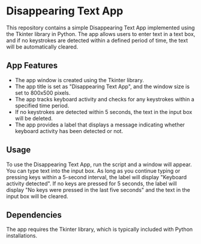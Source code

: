# Disappearing Text App

This repository contains a simple Disappearing Text App implemented using the Tkinter library in Python. The app allows users to enter text in a text box, and if no keystrokes are detected within a defined period of time, the text will be automatically cleared.

## App Features

- The app window is created using the Tkinter library.
- The app title is set as "Disappearing Text App", and the window size is set to 800x500 pixels.
- The app tracks keyboard activity and checks for any keystrokes within a specified time period.
- If no keystrokes are detected within 5 seconds, the text in the input box will be deleted.
- The app provides a label that displays a message indicating whether keyboard activity has been detected or not.

## Usage

To use the Disappearing Text App, run the script and a window will appear. You can type text into the input box. As long as you continue typing or pressing keys within a 5-second interval, the label will display "Keyboard activity detected". If no keys are pressed for 5 seconds, the label will display "No keys were pressed in the last five seconds" and the text in the input box will be cleared.

## Dependencies

The app requires the Tkinter library, which is typically included with Python installations.

